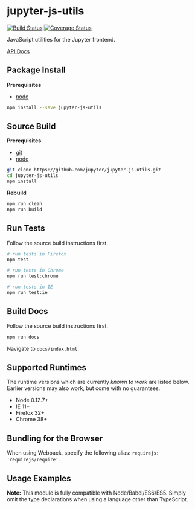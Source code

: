 jupyter-js-utils
================

[![Build Status](https://travis-ci.org/jupyter/jupyter-js-utils.svg)](https://travis-ci.org/jupyter/jupyter-js-utils?branch=master)
[![Coverage Status](https://coveralls.io/repos/jupyter/jupyter-js-utils/badge.svg?branch=master&service=github)](https://coveralls.io/github/jupyter/jupyter-js-utils?branch=master)

JavaScript utilities for the Jupyter frontend.

[API Docs](http://jupyter.github.io/jupyter-js-utils/)


Package Install
---------------

**Prerequisites**
- [node](http://nodejs.org/)

```bash
npm install --save jupyter-js-utils
```


Source Build
------------

**Prerequisites**
- [git](http://git-scm.com/)
- [node](http://nodejs.org/)

```bash
git clone https://github.com/jupyter/jupyter-js-utils.git
cd jupyter-js-utils
npm install
```

**Rebuild**
```bash
npm run clean
npm run build
```


Run Tests
---------

Follow the source build instructions first.

```bash
# run tests in Firefox
npm test

# run tests in Chrome
npm run test:chrome

# run tests in IE
npm run test:ie
```


Build Docs
----------

Follow the source build instructions first.

```bash
npm run docs
```

Navigate to `docs/index.html`.


Supported Runtimes
------------------

The runtime versions which are currently *known to work* are listed below.
Earlier versions may also work, but come with no guarantees.

- Node 0.12.7+
- IE 11+
- Firefox 32+
- Chrome 38+


Bundling for the Browser
------------------------
When using Webpack, specify the following alias:
`requirejs: 'requirejs/require'`.


Usage Examples
--------------

**Note:** This module is fully compatible with Node/Babel/ES6/ES5. Simply
omit the type declarations when using a language other than TypeScript.
